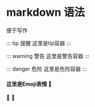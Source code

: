 # markdown 语法

便于写作


::: tip 提醒
这里是tip容器
:::

::: warning 警告
这里是警告容器
:::

::: danger 危险
这里是危险容器
:::


#### 这里是Emoji表情 :tada:
:100: :rocket: